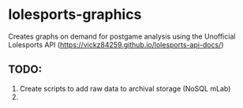 # lolesports-graphics
Creates graphs on demand for postgame analysis using the Unofficial Lolesports API (https://vickz84259.github.io/lolesports-api-docs/)

## TODO:
1) Create scripts to add raw data to archival storage (NoSQL mLab)
2) 
